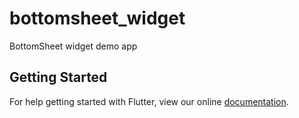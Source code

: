 # bottomsheet_widget

BottomSheet widget demo app

## Getting Started

For help getting started with Flutter, view our online
[documentation](https://flutter.io/).
